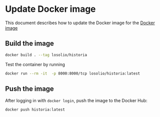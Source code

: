 # Update Docker image

This document describes how to update the Docker image for the [Docker image](https://hub.docker.com/r/losolio/historia)

## Build the image

```bash
docker build . --tag losolio/historia
```

Test the container by running

```bash
docker run --rm -it  -p 8000:8000/tcp losolio/historia:latest
```

## Push the image

After logging in with `docker login`, push the image to the Docker Hub:

```bash
docker push historia:latest
```
